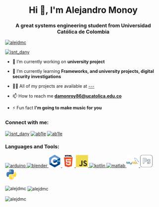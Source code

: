 <h1 align="center">Hi 👋, I'm Alejandro Monoy</h1>
<h3 align="center">A great systems engineering student from Universidad Católica de Colombia</h3>


<p align="left"> <a href="https://github.com/ryo-ma/github-profile-trophy"><img src="https://github-profile-trophy.vercel.app/?username=alejdmc" alt="alejdmc" /></a> </p>

<p align="left"> <a href="https://twitter.com/isnt_dany" target="blank"><img src="https://img.shields.io/twitter/follow/isnt_dany?logo=twitter&style=for-the-badge" alt="isnt_dany" /></a> </p>

- 🔭 I’m currently working on **university project**

- 🌱 I’m currently learning **Frameworks, and university projects, digital security investigations**

- 👨‍💻 All of my projects are available at [---](---)

- 📫 How to reach me **damonroy86@ucatolica.edu.co**

- ⚡ Fun fact **I'm going to make music for you**

<h3 align="left">Connect with me:</h3>
<p align="left">
<a href="https://twitter.com/isnt_dany" target="blank"><img align="center" src="https://raw.githubusercontent.com/rahuldkjain/github-profile-readme-generator/master/src/images/icons/Social/twitter.svg" alt="isnt_dany" height="30" width="40" /></a>
<a href="https://instagram.com/ab1le" target="blank"><img align="center" src="https://raw.githubusercontent.com/rahuldkjain/github-profile-readme-generator/master/src/images/icons/Social/instagram.svg" alt="ab1le" height="30" width="40" /></a>
<a href="https://www.youtube.com/c/ab1le" target="blank"><img align="center" src="https://raw.githubusercontent.com/rahuldkjain/github-profile-readme-generator/master/src/images/icons/Social/youtube.svg" alt="ab1le" height="30" width="40" /></a>
</p>

<h3 align="left">Languages and Tools:</h3>
<p align="left"> <a href="https://www.arduino.cc/" target="_blank" rel="noreferrer"> <img src="https://cdn.worldvectorlogo.com/logos/arduino-1.svg" alt="arduino" width="40" height="40"/> </a> <a href="https://www.blender.org/" target="_blank" rel="noreferrer"> <img src="https://download.blender.org/branding/community/blender_community_badge_white.svg" alt="blender" width="40" height="40"/> </a> <a href="https://www.w3schools.com/cpp/" target="_blank" rel="noreferrer"> <img src="https://raw.githubusercontent.com/devicons/devicon/master/icons/cplusplus/cplusplus-original.svg" alt="cplusplus" width="40" height="40"/> </a> <a href="https://www.w3.org/html/" target="_blank" rel="noreferrer"> <img src="https://raw.githubusercontent.com/devicons/devicon/master/icons/html5/html5-original-wordmark.svg" alt="html5" width="40" height="40"/> </a> <a href="https://developer.mozilla.org/en-US/docs/Web/JavaScript" target="_blank" rel="noreferrer"> <img src="https://raw.githubusercontent.com/devicons/devicon/master/icons/javascript/javascript-original.svg" alt="javascript" width="40" height="40"/> </a> <a href="https://kotlinlang.org" target="_blank" rel="noreferrer"> <img src="https://www.vectorlogo.zone/logos/kotlinlang/kotlinlang-icon.svg" alt="kotlin" width="40" height="40"/> </a> <a href="https://www.mathworks.com/" target="_blank" rel="noreferrer"> <img src="https://upload.wikimedia.org/wikipedia/commons/2/21/Matlab_Logo.png" alt="matlab" width="40" height="40"/> </a> <a href="https://www.mysql.com/" target="_blank" rel="noreferrer"> <img src="https://raw.githubusercontent.com/devicons/devicon/master/icons/mysql/mysql-original-wordmark.svg" alt="mysql" width="40" height="40"/> </a> <a href="https://www.photoshop.com/en" target="_blank" rel="noreferrer"> <img src="https://raw.githubusercontent.com/devicons/devicon/master/icons/photoshop/photoshop-line.svg" alt="photoshop" width="40" height="40"/> </a> <a href="https://www.python.org" target="_blank" rel="noreferrer"> <img src="https://raw.githubusercontent.com/devicons/devicon/master/icons/python/python-original.svg" alt="python" width="40" height="40"/> </a> </p>

<p><img align="left" src="https://github-readme-stats.vercel.app/api/top-langs?username=alejdmc&show_icons=true&locale=en&layout=compact" alt="alejdmc" /></p>

<p>&nbsp;<img align="center" src="https://github-readme-stats.vercel.app/api?username=alejdmc&show_icons=true&locale=en" alt="alejdmc" /></p>

<p><img align="center" src="https://github-readme-streak-stats.herokuapp.com/?user=alejdmc&" alt="alejdmc" /></p>


